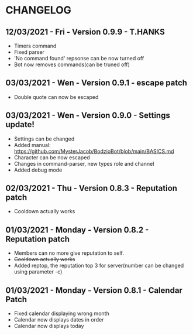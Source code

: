 # CHANGELOG
## 12/03/2021 - Fri - Version 0.9.9 - T.HANKS
- Timers command
- Fixed parser
- 'No command found' repsonse can be now turned off
- Bot now removes commands(can be truned off)
## 03/03/2021 - Wen - Version 0.9.1 - escape patch
- Double quote can now be escaped
## 03/03/2021 - Wen - Version 0.9.0 - Settings update!
- Settings can be changed
- Added manual: https://github.com/MysterJacob/BodzioBot/blob/main/BASICS.md
- Character can be now escaped
- Changes in command-parser, new types role and channel
- Added debug mode
## 02/03/2021 - Thu - Version 0.8.3 - Reputation patch
- Cooldown actually works 
## 01/03/2021 - Monday - Version 0.8.2 - Reputation patch
- Members can no more give reputation to self.
- ~~Cooldown actually works~~
- Added reptop, the reputation top 3 for server(number can be changed using parameter -c)
## 01/03/2021 - Monday - Version 0.8.1 - Calendar Patch
- Fixed calendar displaying wrong month
- Calendar now displays dates in order
- Calendar now displays today